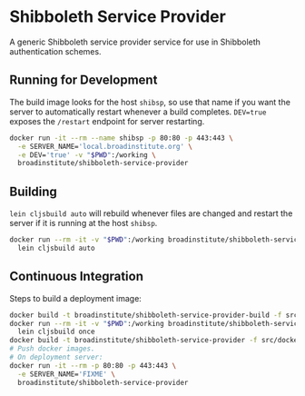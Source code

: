 # Shibboleth Service Provider

A generic Shibboleth service provider service for use in Shibboleth authentication schemes.

## Running for Development

The build image looks for the host `shibsp`, so use that name if you want the server to automatically restart whenever a build completes. `DEV=true` exposes the `/restart` endpoint for server restarting.

```bash
docker run -it --rm --name shibsp -p 80:80 -p 443:443 \
  -e SERVER_NAME='local.broadinstitute.org' \
  -e DEV='true' -v "$PWD":/working \
  broadinstitute/shibboleth-service-provider
```

## Building

`lein cljsbuild auto` will rebuild whenever files are changed and restart the server if it is running at the host `shibsp`.

```bash
docker run --rm -it -v "$PWD":/working broadinstitute/shibboleth-service-provider-build \
  lein cljsbuild auto
```

## Continuous Integration

Steps to build a deployment image:
```bash
docker build -t broadinstitute/shibboleth-service-provider-build -f src/docker/build/Dockerfile .
docker run --rm -it -v "$PWD":/working broadinstitute/shibboleth-service-provider-build \
  lein cljsbuild once
docker build -t broadinstitute/shibboleth-service-provider -f src/docker/run/Dockerfile .
# Push docker images.
# On deployment server:
docker run -it --rm -p 80:80 -p 443:443 \
  -e SERVER_NAME='FIXME' \
  broadinstitute/shibboleth-service-provider
```
